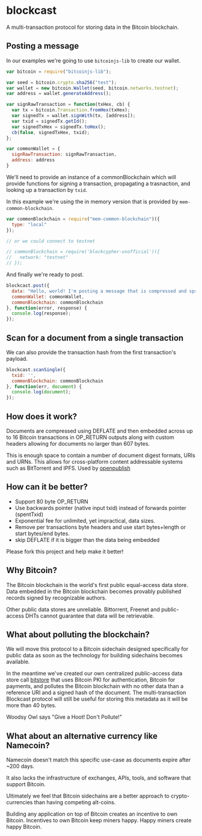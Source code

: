 blockcast
===

A multi-transaction protocol for storing data in the Bitcoin blockchain.

Posting a message
---

In our examples we're going to use ```bitcoinjs-lib``` to create our wallet.

```javascript
var bitcoin = require("bitcoinjs-lib");

var seed = bitcoin.crypto.sha256("test");
var wallet = new bitcoin.Wallet(seed, bitcoin.networks.testnet);
var address = wallet.generateAddress();

var signRawTransaction = function(txHex, cb) {
  var tx = bitcoin.Transaction.fromHex(txHex);
  var signedTx = wallet.signWith(tx, [address]);
  var txid = signedTx.getId();
  var signedTxHex = signedTx.toHex();
  cb(false, signedTxHex, txid);
};

var commonWallet = {
  signRawTransaction: signRawTransaction,
  address: address
}
```

We'll need to provide an instance of a commonBlockchain which will provide functions for signing a transaction, propagating a trasnaction, and looking up a transaction by ```txid```.

In this example we're using the in memory version that is provided by ```mem-common-blockchain```.


```javascript
var commonBlockchain = require("mem-common-blockchain")({
  type: "local"
});

// or we could connect to testnet

// commonBlockchain = require('blockcypher-unofficial')({
//   network: "testnet"
// });
```

And finally we're ready to post.

```javascript
blockcast.post({
  data: "Hello, world! I'm posting a message that is compressed and spread out across a number of bitcoin transactions!",
  commonWallet: commonWallet,
  commonBlockchain: commonBlockchain
}, function(error, response) {
  console.log(response);
});
```

Scan for a document from a single transaction
---

We can also provide the transaction hash from the first transaction's payload.

```javascript
blockcast.scanSingle({
  txid: '',
  commonBlockchain: commonBlockchain
}, function(err, document) {
  console.log(document);
});

```

How does it work?
---

Documents are compressed using DEFLATE and then embedded across up to 16 Bitcoin transactions in OP_RETURN outputs along with custom headers allowing for documents no larger than 607 bytes. 

This is enough space to contain a number of document digest formats, URIs and URNs. This allows for cross-platform content addressable systems such as BitTorrent and IPFS. Used by [openpublish](https://github.com/blockai/openpublish/)

How can it be better?
---

* Support 80 byte OP_RETURN
* Use backwards pointer (native input txid) instead of forwards pointer (spentTxid)
* Exponential fee for unlimited, yet impractical, data sizes.
* Remove per transactions byte headers and use start bytes+length or start bytes/end bytes.
* skip DEFLATE if it is bigger than the data being embedded

Please fork this project and help make it better!

Why Bitcoin?
---

The Bitcoin blockchain is the world's first public equal-access data store. Data embedded in the Bitcoin blockchain becomes provably published records signed by recognizable authors.

Other public data stores are unreliable. Bittorrent, Freenet and public-access DHTs cannot guarantee that data will be retrievable.

What about polluting the blockchain?
---

We will move this protocol to a Bitcoin sidechain designed specifically for public data as soon as the technology for building sidechains becomes available.

In the meantime we've created our own centralized public-access data store call [bitstore](https://github.com/blockai/bitstore-client/) that uses Bitcoin PKI for authentication, Bitcoin for payments, and pollutes the Bitcoin blockchain with no other data than a reference URI and a signed hash of the document. The multi-transaction Blockcast protocol will still be useful for storing this metadata as it will be more than 40 bytes.

Woodsy Owl says "Give a Hoot! Don't Pollute!"

What about an alternative currency like Namecoin?
---

Namecoin doesn't match this specific use-case as documents expire after ~200 days. 

It also lacks the infrastructure of exchanges, APIs, tools, and software that support Bitcoin.

Ultimately we feel that Bitcoin sidechains are a better approach to crypto-currencies than having competing alt-coins.

Building any application on top of Bitcoin creates an incentive to own Bitcoin. Incentives to own Bitcoin keep miners happy. Happy miners create happy Bitcoin.
